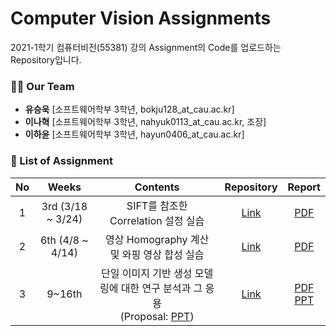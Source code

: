 # Computer Vision Assignments

2021-1학기 컴퓨터비전(55381) 강의 Assignment의 Code를 업로드하는 Repository입니다.

### 🙋‍♂️ Our Team
- **유승욱** [소프트웨어학부 3학년, bokju128_at_cau.ac.kr]
- **이나혁** [소프트웨어학부 3학년, nahyuk0113_at_cau.ac.kr, 조장]
- **이하윤** [소프트웨어학부 3학년, hayun0406_at_cau.ac.kr] 

### 📝 List of Assignment
| **No** | **Weeks** | **Contents** | **Repository** | **Report** |
|:--------:|:--------:|:--------:|:--------:|:--------:|
| 1 | 3rd (3/18 ~ 3/24) | SIFT를 참조한 Correlation 설정 실습 | [Link](https://github.com/NahyukLEE/Computer_Vision_Assignments/tree/main/3%E1%84%8C%E1%85%AE%E1%84%8E%E1%85%A1%20Assignment) | [PDF](https://github.com/NahyukLEE/Computer_Vision_Assignments/blob/main/3%E1%84%8C%E1%85%AE%E1%84%8E%E1%85%A1%20Assignment/%5BReport%5D%20SIFT%E1%84%85%E1%85%B3%E1%86%AF%20%E1%84%8E%E1%85%A1%E1%86%B7%E1%84%8C%E1%85%A9%E1%84%92%E1%85%A1%E1%86%AB%20Correlation%20%E1%84%89%E1%85%A5%E1%86%AF%E1%84%8C%E1%85%A5%E1%86%BC%20%E1%84%89%E1%85%B5%E1%86%AF%E1%84%89%E1%85%B3%E1%86%B8.pdf)|
| 2 | 6th (4/8 ~ 4/14) | 영상 Homography 계산 및 와핑 영상 합성 실습 | [Link](https://github.com/NahyukLEE/Computer_Vision_Assignments/tree/main/6%EC%A3%BC%EC%B0%A8%20Assignment) | [PDF](https://github.com/NahyukLEE/Computer_Vision_Assignments/blob/main/6%EC%A3%BC%EC%B0%A8%20Assignment/%5BReport%5D%20Homography%EB%A5%BC%20%EC%9D%B4%EC%9A%A9%ED%95%9C%20Warping%20%EC%98%81%EC%83%81%20%ED%95%A9%EC%84%B1.pdf)|
| 3 | 9~16th | 단일 이미지 기반 생성 모델링에 대한 연구 분석과 그 응용<br>(Proposal: [PPT](https://github.com/NahyukLEE/Computer_Vision_Assignments/blob/main/Project/%EC%BB%B4%ED%93%A8%ED%84%B0%EB%B9%84%EC%A0%84%20Proposal%202%EC%A1%B0.pdf)) | [Link](https://github.com/NahyukLEE/Computer_Vision_Assignments/tree/main/Project) | [PDF](https://github.com/NahyukLEE/Computer_Vision_Assignments/blob/main/Project/%EC%BB%B4%ED%93%A8%ED%84%B0%EB%B9%84%EC%A0%84%20Final%20Project%20%EB%B3%B4%EA%B3%A0%EC%84%9C%202%EC%A1%B0.pdf)<br>[PPT](https://github.com/NahyukLEE/Computer_Vision_Assignments/blob/main/Project/%EC%BB%B4%ED%93%A8%ED%84%B0%EB%B9%84%EC%A0%84%20Final%20Project%20%EB%B0%9C%ED%91%9C%EC%9E%90%EB%A3%8C%202%EC%A1%B0.pdf) |
